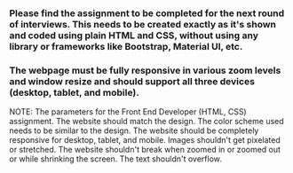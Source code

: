 ### Please find the  assignment to be completed for the next round of interviews. This needs to be created exactly as it's shown and coded using plain HTML and CSS, without using any library or frameworks like Bootstrap, Material UI, etc.

### The webpage must be fully responsive in various zoom levels and window resize and should support all three devices (desktop, tablet, and mobile).

NOTE: The parameters for the Front End Developer (HTML, CSS) assignment.
The website should match the design.
The color scheme used needs to be similar to the design.
The website should be completely responsive for desktop, tablet, and mobile.
Images shouldn't get pixelated or stretched.
The website shouldn't break when zoomed in or zoomed out or while shrinking the screen.
The text shouldn't overflow.
